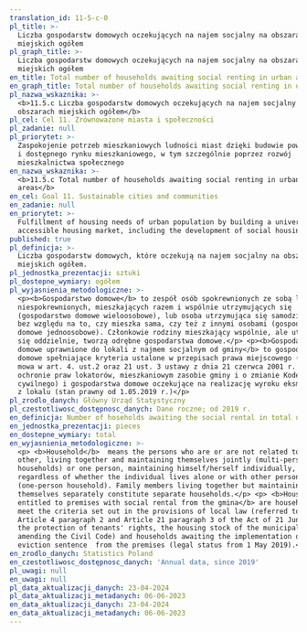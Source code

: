 ```yaml
---
translation_id: 11-5-c-0
pl_title: >-
  Liczba gospodarstw domowych oczekujących na najem socjalny na obszarach
  miejskich ogółem
pl_graph_title: >-
  Liczba gospodarstw domowych oczekujących na najem socjalny na obszarach
  miejskich ogółem
en_title: Total number of households awaiting social renting in urban areas
en_graph_title: Total number of households awaiting social renting in urban areas
pl_nazwa_wskaznika: >-
  <b>11.5.c Liczba gospodarstw domowych oczekujących na najem socjalny na
  obszarach miejskich ogółem</b>
pl_cel: Cel 11. Zrównoważone miasta i społeczności
pl_zadanie: null
pl_priorytet: >-
  Zaspokojenie potrzeb mieszkaniowych ludności miast dzięki budowie powszechnego
  i dostępnego rynku mieszkaniowego, w tym szczególnie poprzez rozwój
  mieszkalnictwa społecznego
en_nazwa_wskaznika: >-
  <b>11.5.c Total number of households awaiting social renting in urban
  areas</b>
en_cel: Goal 11. Sustainable cities and communities
en_zadanie: null
en_priorytet: >-
  Fulfillment of housing needs of urban population by building a universal and
  accessible housing market, including the development of social housing
published: true
pl_definicja: >-
  Liczba gospodarstw domowych, które oczekują na najem socjalny na obszarach
  miejskich ogółem.
pl_jednostka_prezentacji: sztuki
pl_dostepne_wymiary: ogółem
pl_wyjasnienia_metodologiczne: >-
  <p><b>Gospodarstwo domowe</b> to zespół osób spokrewnionych ze sobą lub
  niespokrewnionych, mieszkających razem i wspólnie utrzymujących się
  (gospodarstwo domowe wieloosobowe), lub osoba utrzymująca się samodzielnie,
  bez względu na to, czy mieszka sama, czy też z innymi osobami (gospodarstwo
  domowe jednoosobowe). Członkowie rodziny mieszkający wspólnie, ale utrzymujący
  się oddzielnie, tworzą odrębne gospodarstwa domowe.</p> <p><b>Gospodarstwa
  domowe uprawnione do lokali z najmem socjalnym od gminy</b> to gospodarstwa
  domowe spełniające kryteria ustalone w przepisach prawa miejscowego (o których
  mowa w art. 4. ust.2 oraz 21 ust. 3 ustawy z dnia 21 czerwca 2001 r. o
  ochronie praw lokatorów, mieszkaniowym zasobie gminy i o zmianie Kodeksu
  cywilnego) i gospodarstwa domowe oczekujące na realizację wyroku eksmisyjnego
  z lokalu (stan prawny od 1.05.2019 r.)</p>
pl_zrodlo_danych: Główny Urząd Statystyczny
pl_czestotliwosc_dostępnosc_danych: Dane roczne; od 2019 r.
en_definicja: Number of hoseholds awaiting the social rental in total urban areas.
en_jednostka_prezentacji: pieces
en_dostepne_wymiary: total
en_wyjasnienia_metodologiczne: >-
  <p> <b>Household</b>  means the persons who are or are not related to each
  other, living together and maintaining themselves jointly (multi-person
  households) or one person, maintaining himself/herself individually,
  regardless of whether the individual lives alone or with other persons
  (one-person household). Family members living together but maintaining
  themselves separately constitute separate households.</p> <p> <b>Households
  entitled to premises with social rental from the gmina</b> are households that
  meet the criteria set out in the provisions of local law (referred to in
  Article 4 paragraph 2 and Article 21 paragraph 3 of the Act of 21 June 2001 on
  the protection of tenants' rights, the housing stock of the municipality and
  amending the Civil Code) and households awaiting the implementation of the
  eviction sentence  from the premises (legal status from 1 May 2019).</p>
en_zrodlo_danych: Statistics Poland
en_czestotliwosc_dostępnosc_danych: 'Annual data, since 2019'
pl_uwagi: null
en_uwagi: null
pl_data_aktualizacji_danych: 23-04-2024
pl_data_aktualizacji_metadanych: 06-06-2023
en_data_aktualizacji_danych: 23-04-2024
en_data_aktualizacji_metadanych: 06-06-2023
---
```

